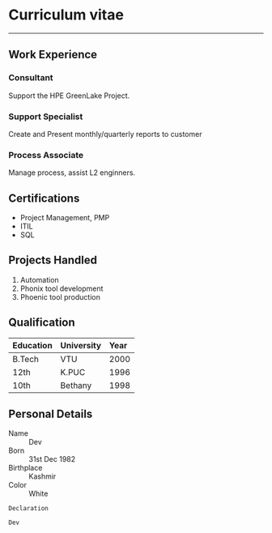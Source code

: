 

# Curriculum vitae
---
## Work Experience

### Consultant

Support the HPE GreenLake Project.

### Support Specialist

Create and Present monthly/quarterly reports to customer

### Process Associate

Manage process, assist L2 enginners.

## Certifications

*   Project Management, PMP
*   ITIL
*   SQL

## Projects Handled

1.  Automation
2.  Phonix tool development
3.  Phoenic tool production

## Qualification

| Education    | University        | Year |
|:-------------|:------------------|:------|
| B.Tech       | VTU               | 2000  |
| 12th         | K.PUC             | 1996  |
| 10th         | Bethany           | 1998  |

## Personal Details

<dl>
<dt>Name</dt>
<dd>Dev</dd>
<dt>Born</dt>
<dd>31st Dec 1982</dd>
<dt>Birthplace</dt>
<dd>Kashmir</dd>
<dt>Color</dt>
<dd>White</dd>
</dl>

```
Declaration
```

```
Dev
```

